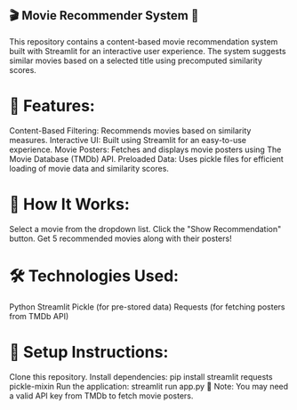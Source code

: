 ## 🎬 Movie Recommender System 🎥
This repository contains a content-based movie recommendation system built with Streamlit for an interactive user experience. The system suggests similar movies based on a selected title using precomputed similarity scores.

# 🚀 Features:
Content-Based Filtering: Recommends movies based on similarity measures.
Interactive UI: Built using Streamlit for an easy-to-use experience.
Movie Posters: Fetches and displays movie posters using The Movie Database (TMDb) API.
Preloaded Data: Uses pickle files for efficient loading of movie data and similarity scores.
# 📌 How It Works:
Select a movie from the dropdown list.
Click the "Show Recommendation" button.
Get 5 recommended movies along with their posters!
# 🛠️ Technologies Used:
Python
Streamlit
Pickle (for pre-stored data)
Requests (for fetching posters from TMDb API)
# 🔧 Setup Instructions:
Clone this repository.
Install dependencies:
pip install streamlit requests pickle-mixin
Run the application:
streamlit run app.py
📌 Note: You may need a valid API key from TMDb to fetch movie posters.
